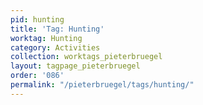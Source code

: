 ```yaml
---
pid: hunting
title: 'Tag: Hunting'
worktag: Hunting
category: Activities
collection: worktags_pieterbruegel
layout: tagpage_pieterbruegel
order: '086'
permalink: "/pieterbruegel/tags/hunting/"
---
```

